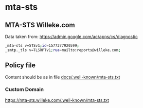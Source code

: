 # mta-sts

## MTA-STS Willeke.com

Data taken from: <https://admin.google.com/ac/apps/cs/diagnostic>

```bash
_mta-sts v=STSv1;id=1577377920599;
_smtp._tls v=TLSRPTv1;rua=mailto:reports@willeke.com;
```

## Policy file

Content should be as in file [docs/.well-known/mta-sts.txt](docs/.well-known/mta-sts.txt)

### Custom Domain

<https://mta-sts.willeke.com/.well-known/mta-sts.txt>
